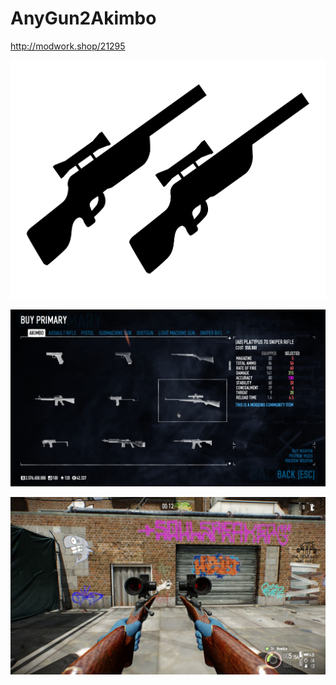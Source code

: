 # AnyGun2Akimbo
http://modwork.shop/21295

![ScreenShot](00.png)

![ScreenShot](01.jpg)

![ScreenShot](02.jpg)